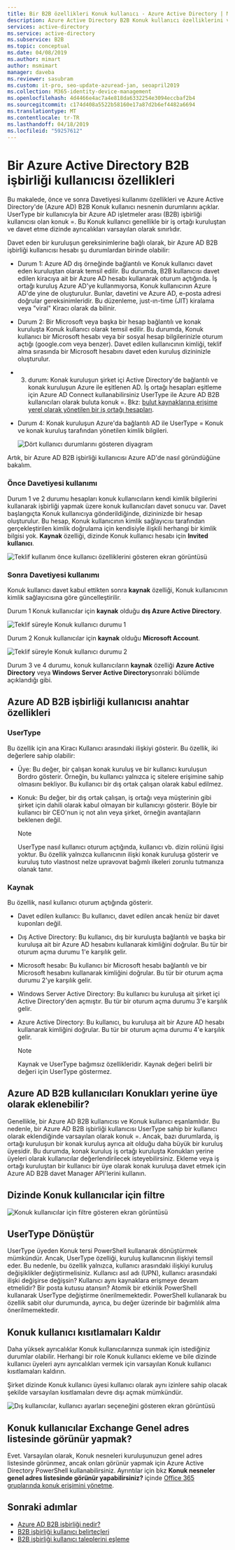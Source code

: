 ```yaml
---
title: Bir B2B özellikleri Konuk kullanıcı - Azure Active Directory | Microsoft Docs
description: Azure Active Directory B2B Konuk kullanıcı özelliklerini ve durumları önce ve sonra Davetiyesi kullanımı
services: active-directory
ms.service: active-directory
ms.subservice: B2B
ms.topic: conceptual
ms.date: 04/08/2019
ms.author: mimart
author: msmimart
manager: daveba
ms.reviewer: sasubram
ms.custom: it-pro, seo-update-azuread-jan, seoapril2019
ms.collection: M365-identity-device-management
ms.openlocfilehash: 4d4466e4ac7a4e818da6332254e3094eccbaf2b4
ms.sourcegitcommit: c174d408a5522b58160e17a87d2b6ef4482a6694
ms.translationtype: MT
ms.contentlocale: tr-TR
ms.lasthandoff: 04/18/2019
ms.locfileid: "59257612"
---
```

# <a name="properties-of-an-azure-active-directory-b2b-collaboration-user"></a>Bir Azure Active Directory B2B işbirliği kullanıcısı özellikleri

Bu makalede, önce ve sonra Davetiyesi kullanımı özellikleri ve Azure Active Directory'de (Azure AD) B2B Konuk kullanıcı nesnenin durumlarını açıklar. UserType bir kullanıcıyla bir Azure AD işletmeler arası (B2B) işbirliği kullanıcısı olan konuk =. Bu Konuk kullanıcı genellikle bir iş ortağı kuruluştan ve davet etme dizinde ayrıcalıkları varsayılan olarak sınırlıdır.

Davet eden bir kuruluşun gereksinimlerine bağlı olarak, bir Azure AD B2B işbirliği kullanıcısı hesabı şu durumlardan birinde olabilir:

- Durum 1: Azure AD dış örneğinde bağlantılı ve Konuk kullanıcı davet eden kuruluştan olarak temsil edilir. Bu durumda, B2B kullanıcısı davet edilen kiracıya ait bir Azure AD hesabı kullanarak oturum açtığında. İş ortağı kuruluş Azure AD'ye kullanmıyorsa, Konuk kullanıcının Azure AD'de yine de oluşturulur. Bunlar, davetini ve Azure AD, e-posta adresi doğrular gereksinimleridir. Bu düzenleme, just-ın-time (JIT) kiralama veya "viral" Kiracı olarak da bilinir.

- Durum 2: Bir Microsoft veya başka bir hesap bağlantılı ve konak kuruluşta Konuk kullanıcı olarak temsil edilir. Bu durumda, Konuk kullanıcı bir Microsoft hesabı veya bir sosyal hesap bilgilerinizle oturum açtığı (google.com veya benzer). Davet edilen kullanıcının kimliği, teklif alma sırasında bir Microsoft hesabını davet eden kuruluş dizininizle oluşturulur.

- 3. durum: Konak kuruluşun şirket içi Active Directory'de bağlantılı ve konak kuruluşun Azure ile eşitlenen AD. İş ortağı hesapları eşitleme için Azure AD Connect kullanabilirsiniz UserType ile Azure AD B2B kullanıcıları olarak buluta konuk =. Bkz: [bulut kaynaklarına erişime yerel olarak yönetilen bir iş ortağı hesapları](hybrid-on-premises-to-cloud.md).

- Durum 4: Konak kuruluşun Azure'da bağlantılı AD ile UserType = Konuk ve konak kuruluş tarafından yönetilen kimlik bilgileri.

  ![Dört kullanıcı durumlarını gösteren diyagram](media/user-properties/redemption-diagram.png)


Artık, bir Azure AD B2B işbirliği kullanıcısı Azure AD'de nasıl göründüğüne bakalım.

### <a name="before-invitation-redemption"></a>Önce Davetiyesi kullanımı

Durum 1 ve 2 durumu hesapları konuk kullanıcıların kendi kimlik bilgilerini kullanarak işbirliği yapmak üzere konuk kullanıcıları davet sonucu var. Davet başlangıçta Konuk kullanıcıya gönderildiğinde, dizininizde bir hesap oluşturulur. Bu hesap, Konuk kullanıcının kimlik sağlayıcısı tarafından gerçekleştirilen kimlik doğrulama için kendisiyle ilişkili herhangi bir kimlik bilgisi yok. **Kaynak** özelliği, dizinde Konuk kullanıcı hesabı için **Invited kullanıcı**. 

![Teklif kullanım önce kullanıcı özelliklerini gösteren ekran görüntüsü](media/user-properties/before-redemption.png)

### <a name="after-invitation-redemption"></a>Sonra Davetiyesi kullanımı

Konuk kullanıcı davet kabul ettikten sonra **kaynak** özelliği, Konuk kullanıcının kimlik sağlayıcısına göre güncelleştirilir.

Durum 1 Konuk kullanıcılar için **kaynak** olduğu **dış Azure Active Directory**.

![Teklif süreyle Konuk kullanıcı durumu 1](media/user-properties/after-redemption-state1.png)

Durum 2 Konuk kullanıcılar için **kaynak** olduğu **Microsoft Account**.

![Teklif süreyle Konuk kullanıcı durumu 2](media/user-properties/after-redemption-state2.png)

Durum 3 ve 4 durumu, konuk kullanıcıların **kaynak** özelliği **Azure Active Directory** veya **Windows Server Active Directory**sonraki bölümde açıklandığı gibi.

## <a name="key-properties-of-the-azure-ad-b2b-collaboration-user"></a>Azure AD B2B işbirliği kullanıcısı anahtar özellikleri
### <a name="usertype"></a>UserType
Bu özellik için ana Kiracı Kullanıcı arasındaki ilişkiyi gösterir. Bu özellik, iki değerlere sahip olabilir:
- Üye: Bu değer, bir çalışan konak kuruluş ve bir kullanıcı kuruluşun Bordro gösterir. Örneğin, bu kullanıcı yalnızca iç sitelere erişimine sahip olmasını bekliyor. Bu kullanıcı bir dış ortak çalışan olarak kabul edilmez.

- Konuk: Bu değer, bir dış ortak çalışan, iş ortağı veya müşterinin gibi şirket için dahili olarak kabul olmayan bir kullanıcıyı gösterir. Böyle bir kullanıcı bir CEO'nun iç not alın veya şirket, örneğin avantajların beklenen değil.

  > [!NOTE]
  > UserType nasıl kullanıcı oturum açtığında, kullanıcı vb. dizin rolünü ilgisi yoktur. Bu özellik yalnızca kullanıcının ilişki konak kuruluşa gösterir ve kuruluş tuto vlastnost nelze upravovat bağımlı ilkeleri zorunlu tutmanıza olanak tanır.

### <a name="source"></a>Kaynak
Bu özellik, nasıl kullanıcı oturum açtığında gösterir.

- Davet edilen kullanıcı: Bu kullanıcı, davet edilen ancak henüz bir davet kuponları değil.

- Dış Active Directory: Bu kullanıcı, dış bir kuruluşta bağlantılı ve başka bir kuruluşa ait bir Azure AD hesabını kullanarak kimliğini doğrular. Bu tür bir oturum açma durumu 1'e karşılık gelir.

- Microsoft hesabı: Bu kullanıcı bir Microsoft hesabı bağlantılı ve bir Microsoft hesabını kullanarak kimliğini doğrular. Bu tür bir oturum açma durumu 2'ye karşılık gelir.

- Windows Server Active Directory: Bu kullanıcı bu kuruluşa ait şirket içi Active Directory'den açmıştır. Bu tür bir oturum açma durumu 3'e karşılık gelir.

- Azure Active Directory: Bu kullanıcı, bu kuruluşa ait bir Azure AD hesabı kullanarak kimliğini doğrular. Bu tür bir oturum açma durumu 4'e karşılık gelir.
  > [!NOTE]
  > Kaynak ve UserType bağımsız özellikleridir. Kaynak değeri belirli bir değeri için UserType göstermez.

## <a name="can-azure-ad-b2b-users-be-added-as-members-instead-of-guests"></a>Azure AD B2B kullanıcıları Konukları yerine üye olarak eklenebilir?
Genellikle, bir Azure AD B2B kullanıcısı ve Konuk kullanıcı eşanlamlıdır. Bu nedenle, bir Azure AD B2B işbirliği kullanıcısı UserType sahip bir kullanıcı olarak eklendiğinde varsayılan olarak konuk =. Ancak, bazı durumlarda, iş ortağı kuruluşun bir konak kuruluş ayrıca ait olduğu daha büyük bir kuruluş üyesidir. Bu durumda, konak kuruluş iş ortağı kuruluşta Konukları yerine üyeleri olarak kullanıcılar değerlendirilecek isteyebilirsiniz. Ekleme veya iş ortağı kuruluştan bir kullanıcı bir üye olarak konak kuruluşa davet etmek için Azure AD B2B davet Manager API'lerini kullanın.

## <a name="filter-for-guest-users-in-the-directory"></a>Dizinde Konuk kullanıcılar için filtre

![Konuk kullanıcılar için filtre gösteren ekran görüntüsü](media/user-properties/filter-guest-users.png)

## <a name="convert-usertype"></a>UserType Dönüştür
UserType üyeden Konuk tersi PowerShell kullanarak dönüştürmek mümkündür. Ancak, UserType özelliği, kuruluş kullanıcının ilişkiyi temsil eder. Bu nedenle, bu özellik yalnızca, kullanıcı arasındaki ilişkiyi kuruluş değişiklikler değiştirmelisiniz. Kullanıcı asıl adı (UPN), kullanıcı arasındaki ilişki değişirse değişsin? Kullanıcı aynı kaynaklara erişmeye devam etmelidir? Bir posta kutusu atansın? Atomik bir etkinlik PowerShell kullanarak UserType değiştirme önerilmemektedir. PowerShell kullanarak bu özellik sabit olur durumunda, ayrıca, bu değer üzerinde bir bağımlılık alma önerilmemektedir.

## <a name="remove-guest-user-limitations"></a>Konuk kullanıcı kısıtlamaları Kaldır
Daha yüksek ayrıcalıklar Konuk kullanıcılarınıza sunmak için istediğiniz durumlar olabilir. Herhangi bir role Konuk kullanıcı ekleme ve bile dizinde kullanıcı üyeleri aynı ayrıcalıkları vermek için varsayılan Konuk kullanıcı kısıtlamaları kaldırın.

Şirket dizinde Konuk kullanıcı üyesi kullanıcı olarak aynı izinlere sahip olacak şekilde varsayılan kısıtlamaları devre dışı açmak mümkündür.

![Dış kullanıcılar, kullanıcı ayarları seçeneğini gösteren ekran görüntüsü](media/user-properties/remove-guest-limitations.png)

## <a name="can-i-make-guest-users-visible-in-the-exchange-global-address-list"></a>Konuk kullanıcılar Exchange Genel adres listesinde görünür yapmak?
Evet. Varsayılan olarak, Konuk nesneleri kuruluşunuzun genel adres listesinde görünmez, ancak onları görünür yapmak için Azure Active Directory PowerShell kullanabilirsiniz. Ayrıntılar için bkz **Konuk nesneler genel adres listesinde görünür yapabilirsiniz?** içinde [Office 365 gruplarında konuk erişimini yönetme](https://docs.microsoft.com/office365/admin/create-groups/manage-guest-access-in-groups?redirectSourcePath=%252fen-us%252farticle%252fmanage-guest-access-in-office-365-groups-9de497a9-2f5c-43d6-ae18-767f2e6fe6e0&view=o365-worldwide#faq). 

## <a name="next-steps"></a>Sonraki adımlar

* [Azure AD B2B işbirliği nedir?](what-is-b2b.md)
* [B2B işbirliği kullanıcı belirteçleri](user-token.md)
* [B2B işbirliği kullanıcı taleplerini eşleme](claims-mapping.md)
